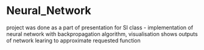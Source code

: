 # Neural_Network

project was done as a part of presentation for SI class - implementation of neural network with backpropagation algorithm, visualisation shows outputs of network learing to approximate requested function
